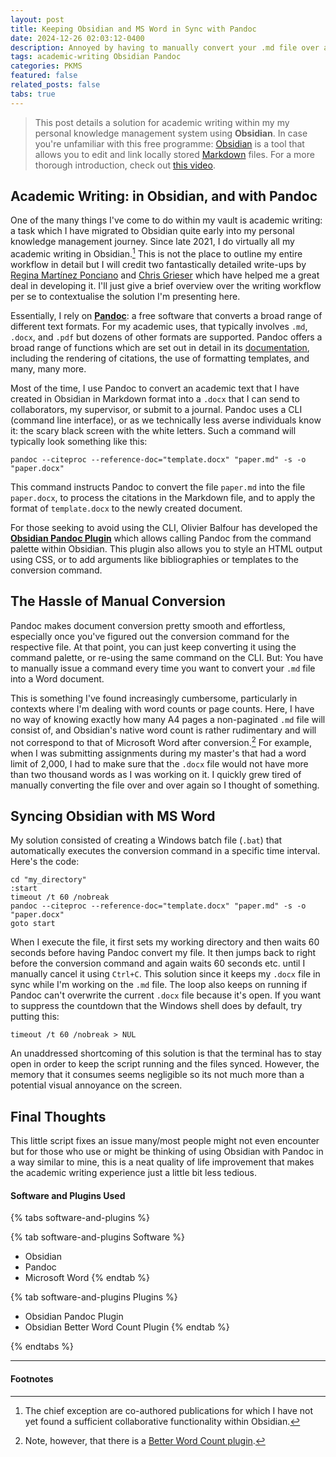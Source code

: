 ```yaml
---
layout: post
title: Keeping Obsidian and MS Word in Sync with Pandoc
date: 2024-12-26 02:03:12-0400
description: Annoyed by having to manually convert your .md file over and over again? Here's an easy fix!
tags: academic-writing Obsidian Pandoc
categories: PKMS
featured: false
related_posts: false
tabs: true
---
```


> This post details a solution for academic writing within my my personal knowledge management system using **Obsidian**. In case you're unfamiliar with this free programme: [Obsidian](https://obsidian.md/) is a tool that allows you to edit and link locally stored [Markdown](https://www.markdownguide.org/) files. For a more thorough introduction, check out [this video](https://www.youtube.com/watch?v=OUrOfIqvGS4).

## Academic Writing: in Obsidian, and with Pandoc

One of the many things I've come to do within my vault is academic writing: a task which I have migrated to Obsidian quite early into my personal knowledge management journey. Since late 2021, I do virtually all my academic writing in Obsidian.[^1] This is not the place to outline my entire workflow in detail but I will credit two fantastically detailed write-ups by [Regina Martínez Ponciano](https://martinezponciano.es/2021/04/05/research-workflow-as-a-phd-student-in-the-humanities/) and [Chris Grieser](https://web.archive.org/web/20211007182222/https://chris-grieser.de/a62298be91934043b11006be1ddc553a) which have helped me a great deal in developing it. I'll just give a brief overview over the writing workflow per se to contextualise the solution I'm presenting here.

[^1]: The chief exception are co-authored publications for which I have not yet found a sufficient collaborative functionality within Obsidian.

Essentially, I rely on **[Pandoc](https://pandoc.org/)**: a free software that converts a broad range of different text formats. For my academic uses, that typically involves `.md`, `.docx`, and `.pdf` but dozens of other formats are supported. Pandoc offers a broad range of functions which are set out in detail in its [documentation](https://pandoc.org/MANUAL.html), including the rendering of citations, the use of formatting templates, and many, many more.

Most of the time, I use Pandoc to convert an academic text that I have created in Obsidian in Markdown format into a `.docx` that I can send to collaborators, my supervisor, or submit to a journal. Pandoc uses a CLI (command line interface), or as we technically less averse individuals know it: the scary black screen with the white letters. Such a command will typically look something like this:

```
pandoc --citeproc --reference-doc="template.docx" "paper.md" -s -o "paper.docx"
```

This command instructs Pandoc to convert the file `paper.md` into the file `paper.docx`, to process the citations in the Markdown file, and to apply the format of `template.docx` to the newly created document.

For those seeking to avoid using the CLI, Olivier Balfour has developed the **[Obsidian Pandoc Plugin](https://github.com/OliverBalfour/obsidian-pandoc)** which allows calling Pandoc from the command palette within Obsidian. This plugin also allows you to style an HTML output using CSS, or to add arguments like bibliographies or templates to the conversion command.

## The Hassle of Manual Conversion

Pandoc makes document conversion pretty smooth and effortless, especially once you've figured out the conversion command for the respective file. At that point, you can just keep converting it using the command palette, or re-using the same command on the CLI. But: You have to manually issue a command every time you want to convert your `.md` file into a Word document.

This is something I've found increasingly cumbersome, particularly in contexts where I'm dealing with word counts or page counts. Here, I have no way of knowing exactly how many A4 pages a non-paginated `.md` file will consist of, and Obsidian's native word count is rather rudimentary and will not correspond to that of Microsoft Word after conversion.[^2] For example, when I was submitting assignments during my master's that had a word limit of 2,000, I had to make sure that the `.docx` file would not have more than two thousand words as I was working on it. I quickly grew tired of manually converting the file over and over again so I thought of something.

[^2]: Note, however, that there is a [Better Word Count plugin](https://github.com/lukeleppan/better-word-count).

## Syncing Obsidian with MS Word

My solution consisted of creating a Windows batch file (`.bat`) that automatically executes the conversion command in a specific time interval. Here's the code:

```
cd "my_directory"
:start
timeout /t 60 /nobreak
pandoc --citeproc --reference-doc="template.docx" "paper.md" -s -o "paper.docx"
goto start
```

When I execute the file, it first sets my working directory and then waits 60 seconds before having Pandoc convert my file. It then jumps back to right before the conversion command and again waits 60 seconds etc. until I manually cancel it using `Ctrl+C`. This solution since it keeps my `.docx` file in sync while I'm working on the `.md` file. The loop also keeps on running if Pandoc can't overwrite the current `.docx` file because it's open. If you want to suppress the countdown that the Windows shell does by default, try putting this:

```
timeout /t 60 /nobreak > NUL
```

An unaddressed shortcoming of this solution is that the terminal has to stay open in order to keep the script running and the files synced. However, the memory that it consumes seems negligible so its not much more than a potential visual annoyance on the screen.

## Final Thoughts

This little script fixes an issue many/most people might not even encounter but for those who use or might be thinking of using Obsidian with Pandoc in a way similar to mine, this is a neat quality of life improvement that makes the academic writing experience just a little bit less tedious.

#### Software and Plugins Used

{% tabs software-and-plugins %}

{% tab software-and-plugins Software %}

- Obsidian
- Pandoc
- Microsoft Word
  {% endtab %}

{% tab software-and-plugins Plugins %}

- Obsidian Pandoc Plugin
- Obsidian Better Word Count Plugin
  {% endtab %}

{% endtabs %}

---

#### Footnotes

